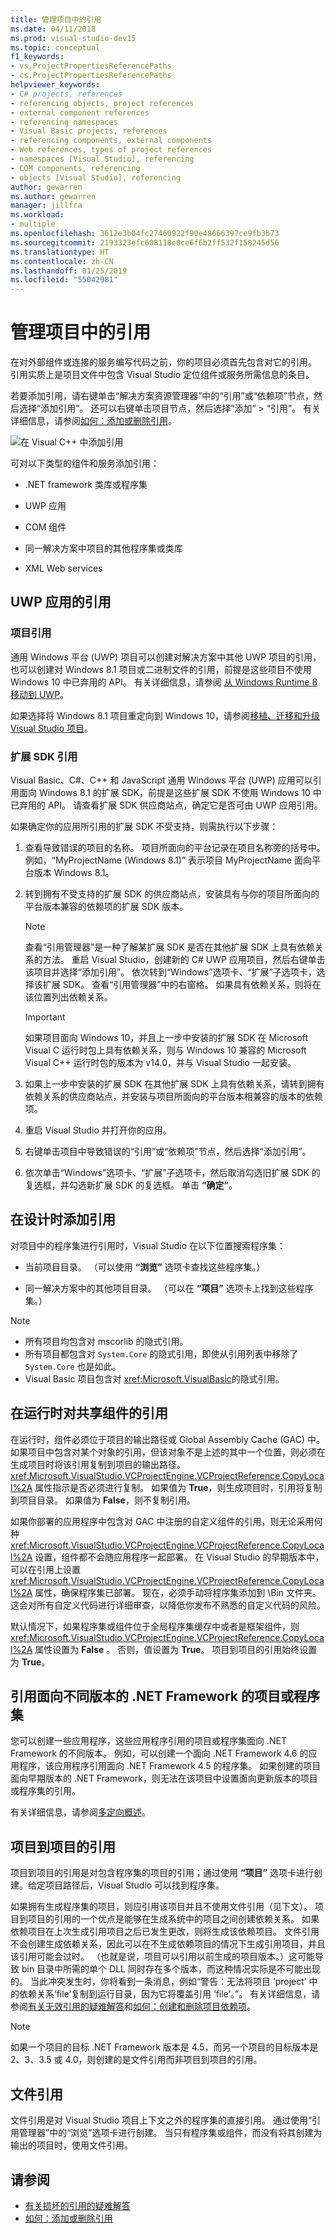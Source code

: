 ```yaml
---
title: 管理项目中的引用
ms.date: 04/11/2018
ms.prod: visual-studio-dev15
ms.topic: conceptual
f1_keywords:
- vs.ProjectPropertiesReferencePaths
- cs.ProjectPropertiesReferencePaths
helpviewer_keywords:
- C# projects, references
- referencing objects, project references
- external component references
- referencing namespaces
- Visual Basic projects, references
- referencing components, external components
- Web references, types of project references
- namespaces [Visual Studio], referencing
- COM components, referencing
- objects [Visual Studio], referencing
author: gewarren
ms.author: gewarren
manager: jillfra
ms.workload:
- multiple
ms.openlocfilehash: 3612e3b04fc27460922f90e48666397ce9fb3b73
ms.sourcegitcommit: 2193323efc608118e0ce6f6b2ff532f158245d56
ms.translationtype: HT
ms.contentlocale: zh-CN
ms.lasthandoff: 01/25/2019
ms.locfileid: "55042981"
---
```

# <a name="manage-references-in-a-project"></a>管理项目中的引用

在对外部组件或连接的服务编写代码之前，你的项目必须首先包含对它的引用。 引用实质上是项目文件中包含 Visual Studio 定位组件或服务所需信息的条目。

若要添加引用，请右键单击“解决方案资源管理器”中的“引用”或“依赖项”节点，然后选择“添加引用”。 还可以右键单击项目节点，然后选择“添加” > “引用”。 有关详细信息，请参阅[如何：添加或删除引用](../ide/how-to-add-or-remove-references-by-using-the-reference-manager.md)。

![在 Visual C&#43;&#43; 中添加引用](../ide/media/vs2015_cpp_add_reference.png)

可对以下类型的组件和服务添加引用：

- .NET framework 类库或程序集

- UWP 应用

- COM 组件

- 同一解决方案中项目的其他程序集或类库

- XML Web services

## <a name="uwp-app-references"></a>UWP 应用的引用

### <a name="project-references"></a>项目引用

通用 Windows 平台 (UWP) 项目可以创建对解决方案中其他 UWP 项目的引用，也可以创建对 Windows 8.1 项目或二进制文件的引用，前提是这些项目不使用 Windows 10 中已弃用的 API。 有关详细信息，请参阅 [从 Windows Runtime 8 移动到 UWP](/windows/uwp/porting/w8x-to-uwp-root)。

如果选择将 Windows 8.1 项目重定向到 Windows 10，请参阅[移植、迁移和升级 Visual Studio 项目](../porting/port-migrate-and-upgrade-visual-studio-projects.md)。

### <a name="extension-sdk-references"></a>扩展 SDK 引用

Visual Basic、C#、C++ 和 JavaScript 通用 Windows 平台 (UWP) 应用可以引用面向 Windows 8.1 的扩展 SDK，前提是这些扩展 SDK 不使用 Windows 10 中已弃用的 API。 请查看扩展 SDK 供应商站点，确定它是否可由 UWP 应用引用。

如果确定你的应用所引用的扩展 SDK 不受支持，则需执行以下步骤：

1. 查看导致错误的项目的名称。 项目所面向的平台记录在项目名称旁的括号中。 例如，“MyProjectName (Windows 8.1)”  表示项目 MyProjectName 面向平台版本 Windows 8.1。

1. 转到拥有不受支持的扩展 SDK 的供应商站点，安装具有与你的项目所面向的平台版本兼容的依赖项的扩展 SDK 版本。

    > [!NOTE]
    > 查看“引用管理器”是一种了解某扩展 SDK 是否在其他扩展 SDK 上具有依赖关系的方法。 重启 Visual Studio，创建新的 C# UWP 应用项目，然后右键单击该项目并选择“添加引用”。 依次转到“Windows”选项卡、“扩展”子选项卡，选择该扩展 SDK。 查看“引用管理器”中的右窗格。 如果具有依赖关系，则将在该位置列出依赖关系。

    > [!IMPORTANT]
    > 如果项目面向 Windows 10，并且上一步中安装的扩展 SDK 在 Microsoft Visual C 运行时包上具有依赖关系，则与 Windows 10 兼容的 Microsoft Visual C++ 运行时包的版本为 v14.0，并与 Visual Studio 一起安装。

1. 如果上一步中安装的扩展 SDK 在其他扩展 SDK 上具有依赖关系，请转到拥有依赖关系的供应商站点，并安装与项目所面向的平台版本相兼容的版本的依赖项。

1. 重启 Visual Studio 并打开你的应用。

1. 右键单击项目中导致错误的“引用”或“依赖项”节点，然后选择“添加引用”。

1. 依次单击“Windows”选项卡、“扩展”子选项卡，然后取消勾选旧扩展 SDK 的复选框，并勾选新扩展 SDK 的复选框。 单击 **“确定”**。

## <a name="add-a-reference-at-design-time"></a>在设计时添加引用

对项目中的程序集进行引用时，Visual Studio 在以下位置搜索程序集：

- 当前项目目录。 （可以使用 **“浏览”** 选项卡查找这些程序集。）

- 同一解决方案中的其他项目目录。 （可以在 **“项目”** 选项卡上找到这些程序集。）

> [!NOTE]
> - 所有项目均包含对 mscorlib 的隐式引用。
> - 所有项目都包含对 `System.Core` 的隐式引用，即使从引用列表中移除了 `System.Core` 也是如此。
> - Visual Basic 项目包含对 <xref:Microsoft.VisualBasic>的隐式引用。

## <a name="references-to-shared-components-at-run-time"></a>在运行时对共享组件的引用

在运行时，组件必须位于项目的输出路径或 Global Assembly Cache (GAC) 中。 如果项目中包含对某个对象的引用，但该对象不是上述的其中一个位置，则必须在生成项目时将该引用复制到项目的输出路径。 <xref:Microsoft.VisualStudio.VCProjectEngine.VCProjectReference.CopyLocal%2A> 属性指示是否必须进行复制。 如果值为 **True**，则生成项目时，引用将复制到项目目录。 如果值为 **False**，则不复制引用。

如果你部署的应用程序中包含对 GAC 中注册的自定义组件的引用，则无论采用何种 <xref:Microsoft.VisualStudio.VCProjectEngine.VCProjectReference.CopyLocal%2A> 设置，组件都不会随应用程序一起部署。 在 Visual Studio 的早期版本中，可以在引用上设置 <xref:Microsoft.VisualStudio.VCProjectEngine.VCProjectReference.CopyLocal%2A> 属性，确保程序集已部署。 现在，必须手动将程序集添加到 \Bin 文件夹。 这会对所有自定义代码进行详细审查，以降低你发布不熟悉的自定义代码的风险。

默认情况下，如果程序集或组件位于全局程序集缓存中或者是框架组件，则 <xref:Microsoft.VisualStudio.VCProjectEngine.VCProjectReference.CopyLocal%2A> 属性设置为 **False** 。 否则，值设置为 **True**。 项目到项目的引用始终设置为 **True**。

## <a name="reference-a-project-or-assembly-that-targets-a-different-version-of-the-net-framework"></a>引用面向不同版本的 .NET Framework 的项目或程序集

您可以创建一些应用程序，这些应用程序引用的项目或程序集面向 .NET Framework 的不同版本。 例如，可以创建一个面向 .NET Framework 4.6 的应用程序，该应用程序引用面向 .NET Framework 4.5 的程序集。 如果创建的项目面向早期版本的 .NET Framework，则无法在该项目中设置面向更新版本的项目或程序集的引用。

有关详细信息，请参阅[多定向概述](../ide/visual-studio-multi-targeting-overview.md)。

## <a name="project-to-project-references"></a>项目到项目的引用

项目到项目的引用是对包含程序集的项目的引用；通过使用 **“项目”** 选项卡进行创建。给定项目路径后，Visual Studio 可以找到程序集。

如果拥有生成程序集的项目，则应引用该项目并且不使用文件引用（见下文）。 项目到项目的引用的一个优点是能够在生成系统中的项目之间创建依赖关系。 如果依赖项目在上次生成引用项目之后已发生更改，则将生成该依赖项目。 文件引用不会创建生成依赖关系，因此可以在不生成依赖项目的情况下生成引用项目，并且该引用可能会过时。 （也就是说，项目可以引用以前生成的项目版本。）这可能导致 bin 目录中所需的单个 DLL 同时存在多个版本，而这种情况实际是不可能出现的。 当此冲突发生时，你将看到一条消息，例如“警告：无法将项目 ‘project’ 中的依赖关系‘file’复制到运行目录，因为它将覆盖引用 ‘file’。”。 有关详细信息，请参阅[有关无效引用的疑难解答](../ide/troubleshooting-broken-references.md)和[如何：创建和删除项目依赖项](../ide/how-to-create-and-remove-project-dependencies.md)。

> [!NOTE]
> 如果一个项目的目标 .NET Framework 版本是 4.5，而另一个项目的目标版本是 2、3、3.5 或 4.0，则创建的是文件引用而非项目到项目的引用。

## <a name="file-references"></a>文件引用

文件引用是对 Visual Studio 项目上下文之外的程序集的直接引用。 通过使用“引用管理器”中的“浏览”选项卡进行创建。 当只有程序集或组件，而没有将其创建为输出的项目时，使用文件引用。

## <a name="see-also"></a>请参阅

- [有关损坏的引用的疑难解答](../ide/troubleshooting-broken-references.md)
- [如何：添加或删除引用](../ide/how-to-add-or-remove-references-by-using-the-reference-manager.md)
